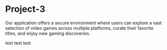 # Project-3
Our application offers a secure environment where users can explore a vast selection of video games across multiple platforms, curate their favorite titles, and enjoy new gaming discoveries.


test test test